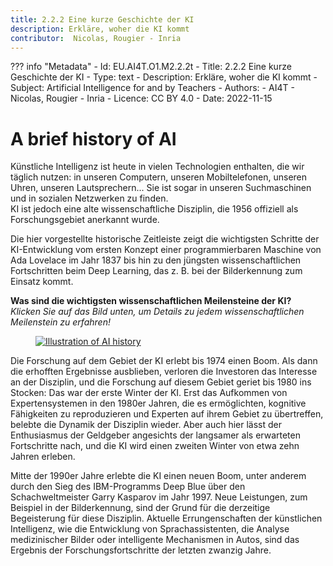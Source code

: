 ```yaml
---
title: 2.2.2 Eine kurze Geschichte der KI
description: Erkläre, woher die KI kommt
contributor:  Nicolas, Rougier - Inria
---
```

??? info "Metadata"
    - Id: EU.AI4T.O1.M2.2.2t
    - Title: 2.2.2 Eine kurze Geschichte der KI
    - Type: text
    - Description: Erkläre, woher die KI kommt
    - Subject: Artificial Intelligence for and by Teachers
    - Authors:
        - AI4T 
        - Nicolas, Rougier - Inria
    - Licence: CC BY 4.0
    - Date: 2022-11-15


# A brief history of AI
Künstliche Intelligenz ist heute in vielen Technologien enthalten, die wir täglich nutzen: in unseren Computern, unseren Mobiltelefonen, unseren Uhren, unseren Lautsprechern... Sie ist sogar in unseren Suchmaschinen und in sozialen Netzwerken zu finden.  
KI ist jedoch eine alte wissenschaftliche Disziplin, die 1956 offiziell als Forschungsgebiet anerkannt wurde.

Die hier vorgestellte historische Zeitleiste zeigt die wichtigsten Schritte der KI-Entwicklung vom ersten Konzept einer programmierbaren Maschine von Ada Lovelace im Jahr 1837 bis hin zu den jüngsten wissenschaftlichen Fortschritten beim Deep Learning, das z. B. bei der Bilderkennung zum Einsatz kommt.

**Was sind die wichtigsten wissenschaftlichen Meilensteine der KI?**  
_Klicken Sie auf das Bild unten, um Details zu jedem wissenschaftlichen Meilenstein zu erfahren!_

<a href="2-2-2-Discover-AI-history-DE/AI-history-DE.html" target="_blank">
<figure>
  <img src="Images/AI-historical-timeline-DE.png" alt="Illustration of AI history"/>
</figure></a>


Die Forschung auf dem Gebiet der KI erlebt bis 1974 einen Boom.
Als dann die erhofften Ergebnisse ausblieben, verloren die Investoren das Interesse an der Disziplin, und die Forschung auf diesem Gebiet geriet bis 1980 ins Stocken: Das war der erste Winter der KI. Erst das Aufkommen von Expertensystemen in den 1980er Jahren, die es ermöglichten, kognitive Fähigkeiten zu reproduzieren und Experten auf ihrem Gebiet zu übertreffen, belebte die Dynamik der Disziplin wieder. Aber auch hier lässt der Enthusiasmus der Geldgeber angesichts der langsamer als erwarteten Fortschritte nach, und die KI wird einen zweiten Winter von etwa zehn Jahren erleben.

Mitte der 1990er Jahre erlebte die KI einen neuen Boom, unter anderem durch den Sieg des IBM-Programms Deep Blue über den Schachweltmeister Garry Kasparov im Jahr 1997. Neue Leistungen, zum Beispiel in der Bilderkennung, sind der Grund für die derzeitige Begeisterung für diese Disziplin. Aktuelle Errungenschaften der künstlichen Intelligenz, wie die Entwicklung von Sprachassistenten, die Analyse medizinischer Bilder oder intelligente Mechanismen in Autos, sind das Ergebnis der Forschungsfortschritte der letzten zwanzig Jahre.        
